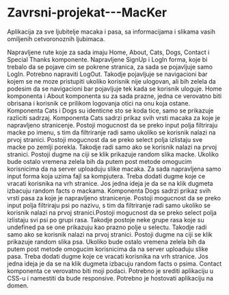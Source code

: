 # Zavrsni-projekat---MacKer

Aplikacija za sve ljubitelje macaka i pasa, sa informacijama i slikama vasih omiljenih cetvoronoznih ljubimaca.

Napravljene rute koje za sada imaju Home, About, Cats, Dogs, Contact i Special Thanks komponente.
Napravljene SignUp i LogIn forma, koje bi trebalo da se pojave cim se pokrene stranica, za sada se pojavljuje samo LogIn.
Potrebno napraviti LogOut.
Takodje pojavljuje se navigacioni bar kojem se ne moze pristupiti ukoliko korisnik nije ulogovan, ali bih zelela da podesim da se navigacioni bar pojavljuje tek kada se korisnik uloguje.
Home komponenta i About komponenta su za sada prazne, jedna ce verovatno biti obrisana i korisnik ce prilikom logovanja otici na onu koja ostane.
Komponenta Cats i Dogs su identicne sto se koda tice, samo se prikazuje razliciti sadrzaj.
Komponenta Cats sadrzi prikaz svih vrsti macaka za koje je napravljeno stranicenje. Postoji mogucnost da se preko input polja filtriraju macke po imenu, s tim da filtriranje radi samo ukoliko se korisnik nalazi na prvoj stranici. Postoji mogucnost da se preko select polja izlistaju sve macke po zemlji porekla. Takodje radi samo ako se korisnik nalazi na prvoj stranici. Postoji dugme na ciji se klik prikazuje random slika macke. Ukoliko bude ostalo vremena zelela bih da putem post metode omogucim korisnicima da na server uploaduju slike macaka. Za sada napravljena samo input forma koja uzima fajl sa kompjutera. Treba dodati dugme koje ce vracati korisnika na vrh stranice. Jos jedna ideja je da se na klik dugmeta izbacuju random facts o mackama.
Komponenta Dogs sadrzi prikaz svih vrsti pasa za koje je napravljeno stranicenje. Postoji mogucnost da se preko input polja filtriraju psi po nazivu, s tim da filtriranje radi samo ukoliko se korisnik nalazi na prvoj stranici.Postoji mogucnost da se preko select polja izlistaju svi psi po grupi rasa.  Takodje postoje neke grupe rasa koje su undefined pa se one prikazuju kao prazno polje u selectu. Takodje radi samo ako se korisnik nalazi na prvoj stranici. Postoji dugme na ciji se klik prikazuje random slika psa. Ukoliko bude ostalo vremena zelela bih da putem post metode omogucim korisnicima da na server uploaduju slike pasa. Treba dodati dugme koje ce vracati korisnika na vrh stranice. Jos jedna ideja je da se na klik dugmeta izbacuju random facts o psima.
Contact komponenta ce verovatno biti moji podaci.
Potrebno je srediti aplikaciju u CSS-u i namestiti da bude responsive.
Potrebno je hostovati aplikaciju na domen.
